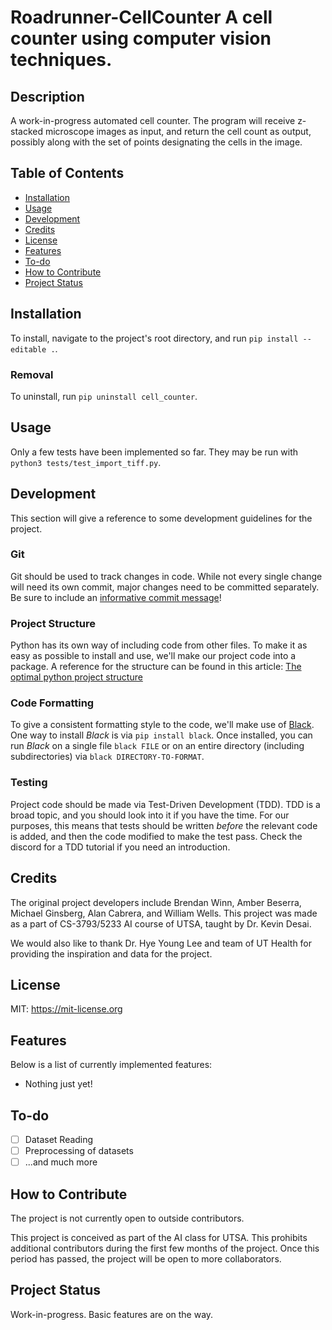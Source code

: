 # Roadrunner-CellCounter A cell counter using computer vision techniques. 

## Description

A work-in-progress automated cell counter. The program will receive z-stacked
microscope images as input, and return the cell count as output, possibly along
with the set of points designating the cells in the image.

## Table of Contents

- [Installation](#installation)
- [Usage](#usage)
- [Development](#development)
- [Credits](#credits)
- [License](#license)
- [Features](#features)
- [To-do](#to-do)
- [How to Contribute](#how-to-contribute)
- [Project Status](#project-status)

## Installation

To install, navigate to the project's root directory, and run `pip install
--editable .`.

### Removal

To uninstall, run `pip uninstall cell_counter`.

## Usage

Only a few tests have been implemented so far. They may be run with `python3
tests/test_import_tiff.py`.

## Development

This section will give a reference to some development guidelines for the
project.

### Git

Git should be used to track changes in code. While not every single change will
need its own commit, major changes need to be committed separately. Be sure to
include an 
[informative commit message](https://www.freecodecamp.org/news/writing-good-commit-messages-a-practical-guide/)!

### Project Structure

Python has its own way of including code from other files. To make it as easy
as possible to install and use, we'll make our project code into a package. A
reference for the structure can be found in this article: 
[The optimal python project structure](https://awaywithideas.com/the-optimal-python-project-structure/)

### Code Formatting

To give a consistent formatting style to the code, we'll make use of
[Black](https://github.com/psf/black). One way to install *Black* is via `pip
install black`. Once installed, you can run *Black* on a single file `black
FILE` or on an entire directory (including subdirectories) via `black
DIRECTORY-TO-FORMAT`.

### Testing

Project code should be made via Test-Driven Development (TDD). TDD is a broad
topic, and you should look into it if you have the time. For our purposes, this
means that tests should be written *before* the relevant code is added, and
then the code modified to make the test pass. Check the discord for a TDD
tutorial if you need an introduction.

## Credits

The original project developers include Brendan Winn, Amber Beserra, Michael
Ginsberg, Alan Cabrera, and William Wells. This project was made as a part of
CS-3793/5233 AI course of UTSA, taught by Dr. Kevin Desai. 

We would also like to thank Dr. Hye Young Lee and team of UT Health for
providing the inspiration and data for the project.

## License

MIT: <https://mit-license.org>

## Features

Below is a list of currently implemented features:

- Nothing just yet!

## To-do

- [ ] Dataset Reading
- [ ] Preprocessing of datasets
- [ ] ...and much more

## How to Contribute

The project is not currently open to outside contributors.

This project is conceived as part of the AI class for UTSA. This prohibits
additional contributors during the first few months of the project. Once this
period has passed, the project will be open to more collaborators.

## Project Status

Work-in-progress. Basic features are on the way.
